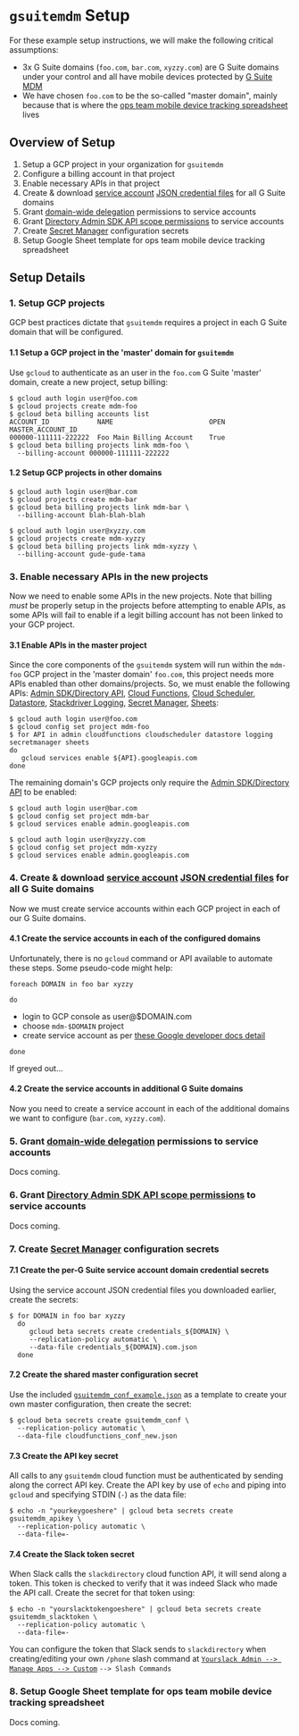 # `gsuitemdm` Setup
For these example setup instructions, we will make the following critical assumptions:
* 3x G Suite domains (`foo.com`, `bar.com`, `xyzzy.com`) are G Suite domains under your control and all have mobile devices protected by [G Suite MDM](https://support.google.com/a/answer/1734200?hl=en)
* We have chosen `foo.com` to be the so-called "master domain", mainly because that is where the [ops team mobile device tracking spreadsheet](https://github.com/rickt/gsuitemdm/tree/master/cloudfunctions/updatesheet) lives

## Overview of Setup ##
1. Setup a GCP project in your organization for `gsuitemdm`
2. Configure a billing account in that project
3. Enable necessary APIs in that project
4. Create & download [service account](https://cloud.google.com/iam/docs/service-accounts) [JSON credential files](https://cloud.google.com/iam/docs/creating-managing-service-account-keys) for all G Suite domains
5. Grant [domain-wide delegation](https://developers.google.com/admin-sdk/directory/v1/guides/delegation) permissions to service accounts
6. Grant [Directory Admin SDK API scope permissions](https://developers.google.com/admin-sdk/directory/v1/guides/authorizing) to service accounts
7. Create [Secret Manager](https://cloud.google.com/secret-manager/docs/) configuration secrets
8. Setup Google Sheet template for ops team mobile device tracking spreadsheet

## Setup Details ##

### 1. Setup GCP projects ###
GCP best practices dictate that `gsuitemdm` requires a project in each G Suite domain that will be configured. 
#### 1.1 Setup a GCP project in the 'master' domain for `gsuitemdm` ####
Use `gcloud` to authenticate as an user in the `foo.com` G Suite 'master' domain, create a new project, setup billing:
```
$ gcloud auth login user@foo.com
$ gcloud projects create mdm-foo
$ gcloud beta billing accounts list
ACCOUNT_ID            NAME                        OPEN  MASTER_ACCOUNT_ID
000000-111111-222222  Foo Main Billing Account    True
$ gcloud beta billing projects link mdm-foo \
  --billing-account 000000-111111-222222
```
#### 1.2 Setup GCP projects in other domains ####
```
$ gcloud auth login user@bar.com
$ gcloud projects create mdm-bar
$ gcloud beta billing projects link mdm-bar \
  --billing-account blah-blah-blah

$ gcloud auth login user@xyzzy.com
$ gcloud projects create mdm-xyzzy
$ gcloud beta billing projects link mdm-xyzzy \
  --billing-account gude-gude-tama
```
### 3. Enable necessary APIs in the new projects ###
Now we need to enable some APIs in the new projects. Note that billing *must* be properly setup in the projects before attempting to enable APIs, as some APIs will fail to enable if a legit billing account has not been linked to your GCP project. 
#### 3.1 Enable APIs in the master project ####
Since the core components of the `gsuitemdm` system will run within the `mdm-foo` GCP project in the 'master domain' `foo.com`, this project needs more APIs enabled than other domains/projects. So, we must enable the following APIs: [Admin SDK/Directory API](https://developers.google.com/admin-sdk), [Cloud Functions](https://cloud.google.com/functions/docs/reference/rest), [Cloud Scheduler](https://cloud.google.com/scheduler/docs/reference/rest/), [Datastore](https://cloud.google.com/datastore/docs/reference/data/rest/), [Stackdriver Logging](https://cloud.google.com/logging/docs/reference/v2/rest), [Secret Manager](https://cloud.google.com/secret-manager/docs/accessing-the-api), [Sheets](https://developers.google.com/sheets/api):
```
$ gcloud auth login user@foo.com
$ gcloud config set project mdm-foo
$ for API in admin cloudfunctions cloudscheduler datastore logging secretmanager sheets
do
   gcloud services enable ${API}.googleapis.com
done
```
The remaining domain's GCP projects only require the [Admin SDK/Directory API](https://developers.google.com/admin-sdk) to be enabled: 
```
$ gcloud auth login user@bar.com
$ gcloud config set project mdm-bar
$ gcloud services enable admin.googleapis.com

$ gcloud auth login user@xyzzy.com
$ gcloud config set project mdm-xyzzy
$ gcloud services enable admin.googleapis.com
```
### 4. Create & download [service account](https://cloud.google.com/iam/docs/service-accounts) [JSON credential files](https://cloud.google.com/iam/docs/creating-managing-service-account-keys) for all G Suite domains ###
Now we must create service accounts within each GCP project in each of our G Suite domains. 

#### 4.1 Create the service accounts in each of the configured domains
Unfortunately, there is no `gcloud`  command or API available to automate these steps. Some pseudo-code might help:

`foreach DOMAIN in foo bar xyzzy`

`do`

* login to GCP console as user@$DOMAIN.com
* choose `mdm-$DOMAIN` project
* create service account as per [these Google developer docs detail](https://developers.google.com/identity/protocols/OAuth2ServiceAccount#creatinganaccount)

`done`

If greyed out...

#### 4.2 Create the service accounts in additional G Suite domains ####
Now you need to create a service account in each of the additional domains we want to configure (`bar.com`, `xyzzy.com`). 

### 5. Grant [domain-wide delegation](https://developers.google.com/admin-sdk/directory/v1/guides/delegation) permissions to service accounts ###
Docs coming.

### 6. Grant [Directory Admin SDK API scope permissions](https://developers.google.com/admin-sdk/directory/v1/guides/authorizing) to service accounts ###
Docs coming.

### 7. Create [Secret Manager](https://cloud.google.com/secret-manager/docs/) configuration secrets ###
#### 7.1 Create the per-G Suite service account domain credential secrets ####
Using the service account JSON credential files you downloaded earlier, create the secrets: 
```
$ for DOMAIN in foo bar xyzzy
  do
     gcloud beta secrets create credentials_${DOMAIN} \
     --replication-policy automatic \
     --data-file credentials_${DOMAIN}.com.json
  done
```
#### 7.2 Create the shared master configuration secret ####
Use the included [`gsuitemdm_conf_example.json`](https://github.com/rickt/gsuitemdm/blob/master/cloudfunctions/gsuitemdm_conf_example.json) as a template to create your own master configuration, then create the secret: 
```
$ gcloud beta secrets create gsuitemdm_conf \
  --replication-policy automatic \
  --data-file cloudfunctions_conf_new.json
```
#### 7.3 Create the API key secret ####
All calls to any `gsuitemdm` cloud function must be authenticated by sending along the correct API key. Create the API key by use of `echo` and piping into `gcloud` and specifying STDIN (`-`) as the data file:
```
$ echo -n "yourkeygoeshere" | gcloud beta secrets create gsuitemdm_apikey \
  --replication-policy automatic \
  --data-file=-
```
#### 7.4 Create the Slack token secret ####
When Slack calls the `slackdirectory` cloud function API, it will send along a token. This token is checked to verify that it was indeed Slack who made the API call. Create the secret for that token using:
```
$ echo -n "yourslacktokengoeshere" | gcloud beta secrets create gsuitemdm_slacktoken \
  --replication-policy automatic \
  --data-file=-
```
You can configure the token that Slack sends to `slackdirectory` when creating/editing your own `/phone` slash command at [`Yourslack Admin --> Manage Apps --> Custom`](https://YOURSLACK.slack.com/apps/manage/custom-integrations) `--> Slash Commands`
### 8. Setup Google Sheet template for ops team mobile device tracking spreadsheet ###
Docs coming.


